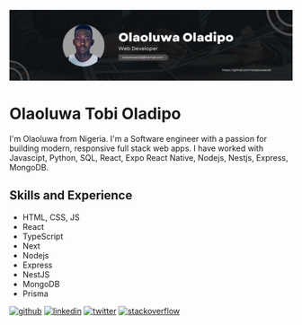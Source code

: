 ![Web and Mobile Development](https://github.com/oolaoluwatobi/oolaoluwatobi/blob/main/Black%20Minimal%20Motivation%20Quote%20LinkedIn%20Banner%20(2).png)

# Olaoluwa Tobi Oladipo
I'm Olaoluwa from Nigeria. I'm a Software engineer with a passion for building modern, responsive full stack web apps. I have worked with Javascipt, Python, SQL, React, Expo React Native, Nodejs, Nestjs, Express, MongoDB.

## Skills and Experience
-  HTML, CSS, JS
-  React
-  TypeScript
-  Next
-  Nodejs
-  Express
-  NestJS
-  MongoDB
-  Prisma

[<img src='https://cdn.jsdelivr.net/npm/simple-icons@3.0.1/icons/github.svg' alt='github' height='40'>](https://github.com/oolaoluwatobi)  [<img src='https://cdn.jsdelivr.net/npm/simple-icons@3.0.1/icons/linkedin.svg' alt='linkedin' height='40'>](https://www.linkedin.com/in/olaoluwa-oladipo/)  [<img src='https://cdn.jsdelivr.net/npm/simple-icons@3.0.1/icons/twitter.svg' alt='twitter' height='40'>](https://twitter.com/o_olaoluwatobi)  [<img src='https://cdn.jsdelivr.net/npm/simple-icons@3.0.1/icons/stackoverflow.svg' alt='stackoverflow' height='40'>](https://stackoverflow.com/users/18845127/oolaoluwatobi)  





